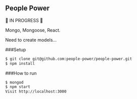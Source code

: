 People Power
-----------

🚧 IN PROGRESS 🚧

Mongo, Mongoose, React.

Need to create models...

###Setup

```sh
$ git clone git@github.com:people-power/people-power.git
$ npm install
```

###How to run

```sh
$ mongod
$ npm start
Visit http://localhost:3000
```
